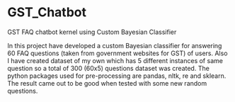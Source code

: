 # GST_Chatbot
GST FAQ chatbot kernel using Custom Bayesian Classifier

In this project have developed a custom Bayesian classifier for answering 60 FAQ questions (taken from government websites for GST) of users.
Also I have created dataset of my own which has 5 different instances of same question so a total of 300 (60x5) questions dataset was created.
The python packages used for pre-processing are pandas, nltk, re and sklearn.
The result came out to be good when tested with some new random questions.
